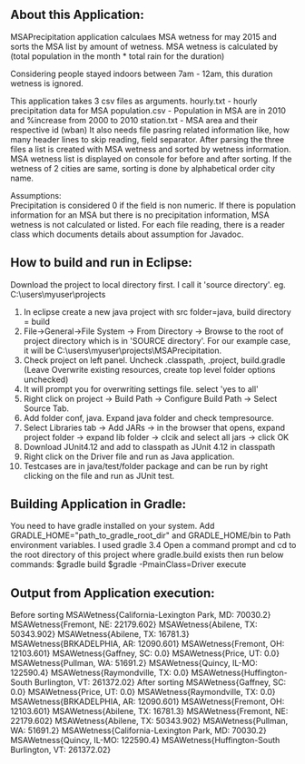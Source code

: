 
About this Application:
-----------------------
MSAPrecipitation application calculaes MSA wetness for may 2015 and sorts the MSA list by amount of wetness.
MSA wetness is calculated by 
(total population in the month * total rain for the duration) 

Considering people stayed indoors between 7am - 12am, this duration wetness is ignored.
 
This application takes 3 csv files as arguments.
hourly.txt - hourly precipitation data for MSA
population.csv - Population in MSA are in 2010 and %increase from 2000 to 2010
station.txt - MSA area and their respective id (wban)
It also needs file pasring related information like, how many header lines to skip reading, field separator.
After parsing the three files a list is created with MSA wetness and sorted by wetness information. MSA wetness list is displayed 
on console for before and after sorting.
If the wetness of 2 cities are same, sorting is done by alphabetical order city name.

Assumptions:  
Precipitation is considered 0 if the field is non numeric.
If there is population information for an MSA but there is no precipitation information, MSA wetness is not calculated or listed.
For each file reading, there is a reader class which documents details about assumption for Javadoc.


How to build and run in Eclipse:
-------------------------------
Download the project to local directory first. I call it 'source directory'. eg. C:\users\myuser\projects

1. In eclipse create a new java project with src folder=java, build directory = build
2. File->General->File System -> From Directory -> Browse to the root of project directory which is in 'SOURCE directory'. For our example case, it will be C:\users\myuser\projects\MSAPrecipitation. 
3. Check project on left panel. Uncheck .classpath, .project, build.gradle 
(Leave Overwrite existing resources, create top level folder options unchecked)
4. It will prompt you for overwriting settings file. select 'yes to all'
5. Right click on project -> Build Path -> Configure Build Path -> Select Source Tab.
6. Add folder conf, java. Expand java folder and check tempresource.
7. Select Libraries tab -> Add JARs -> in the browser that opens, expand project folder -> expand lib folder -> clcik and select all jars -> click OK
8. Download JUnit4.12 and add to classpath as JUnit 4.12 in classpath 
9. Right click on the Driver file and run as Java application.
10. Testcases are in java/test/folder package and can be run by right clicking on the file and run as JUnit test.

Building Application in Gradle:
------------------------------
You need to have gradle installed on your system. Add GRADLE_HOME="path_to_gradle_root_dir" and GRADLE_HOME/bin to Path environment variables.
I used gradle 3.4
Open a command prompt and cd to the root directory of this project where gradle.build exists then run below commands:
$gradle build
$gradle -PmainClass=Driver execute


Output from Application execution:
---------------------------------
Before sorting
MSAWetness{California-Lexington Park, MD: 70030.2}
MSAWetness{Fremont, NE: 22179.602}
MSAWetness{Abilene, TX: 50343.902}
MSAWetness{Abilene, TX: 16781.3}
MSAWetness{BRKADELPHIA, AR: 12090.601}
MSAWetness{Fremont, OH: 12103.601}
MSAWetness{Gaffney, SC: 0.0}
MSAWetness{Price, UT: 0.0}
MSAWetness{Pullman, WA: 51691.2}
MSAWetness{Quincy, IL-MO: 122590.4}
MSAWetness{Raymondville, TX: 0.0}
MSAWetness{Huffington-South Burlington, VT: 261372.02}
After sorting
MSAWetness{Gaffney, SC: 0.0}
MSAWetness{Price, UT: 0.0}
MSAWetness{Raymondville, TX: 0.0}
MSAWetness{BRKADELPHIA, AR: 12090.601}
MSAWetness{Fremont, OH: 12103.601}
MSAWetness{Abilene, TX: 16781.3}
MSAWetness{Fremont, NE: 22179.602}
MSAWetness{Abilene, TX: 50343.902}
MSAWetness{Pullman, WA: 51691.2}
MSAWetness{California-Lexington Park, MD: 70030.2}
MSAWetness{Quincy, IL-MO: 122590.4}
MSAWetness{Huffington-South Burlington, VT: 261372.02}


